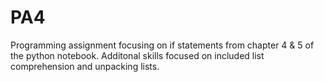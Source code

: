 # PA4
Programming assignment focusing on if statements from chapter 4 &amp; 5 of the python notebook. Additonal skills focused on included list comprehension and unpacking lists.

